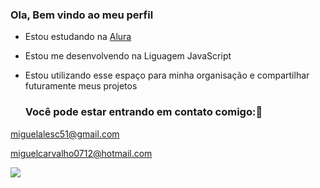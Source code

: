 ### Ola, Bem vindo ao meu perfil 
- Estou estudando na [Alura](https://cursos.alura.com.br/dashboard)
- Estou me desenvolvendo na Liguagem JavaScript
- Estou utilizando esse espaço para minha organisação e compartilhar futuramente meus projetos

  ### Você pode estar entrando em contato comigo:📧

miguelalesc51@gmail.com

miguelcarvalho0712@hotmail.com

![](https://media1.tenor.com/m/GfSX-u7VGM4AAAAC/coding.gif)

